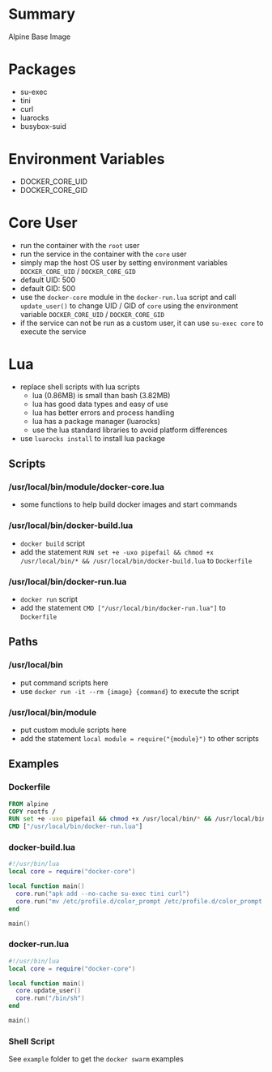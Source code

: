 # Summary

Alpine Base Image

# Packages

- su-exec
- tini
- curl
- luarocks
- busybox-suid

# Environment Variables

- DOCKER_CORE_UID
- DOCKER_CORE_GID

# Core User

- run the container with the `root` user
- run the service in the container with the `core` user
- simply map the host OS user by setting environment variables `DOCKER_CORE_UID` / `DOCKER_CORE_GID`
- default UID: 500
- default GID: 500
- use the `docker-core` module in the `docker-run.lua` script and call `update_user()` to change UID / GID of `core` using the environment variable `DOCKER_CORE_UID` / `DOCKER_CORE_GID`
- if the service can not be run as a custom user, it can use `su-exec core` to execute the service

# Lua

- replace shell scripts with lua scripts
  - lua (0.86MB) is small than bash (3.82MB)
  - lua has good data types and easy of use
  - lua has better errors and process handling
  - lua has a package manager (luarocks)
  - use the lua standard libraries to avoid platform differences
- use `luarocks install` to install lua package

## Scripts

### /usr/local/bin/module/docker-core.lua

- some functions to help build docker images and start commands

### /usr/local/bin/docker-build.lua

- `docker build` script
- add the statement `RUN set +e -uxo pipefail && chmod +x /usr/local/bin/* && /usr/local/bin/docker-build.lua` to `Dockerfile`

### /usr/local/bin/docker-run.lua

- `docker run` script
- add the statement `CMD ["/usr/local/bin/docker-run.lua"]` to `Dockerfile`

## Paths

### /usr/local/bin

- put command scripts here
- use `docker run -it --rm {image} {command}` to execute the script

### /usr/local/bin/module

- put custom module scripts here
- add the statement `local module = require("{module}")` to other scripts

## Examples

### Dockerfile

```dockerfile
FROM alpine
COPY rootfs /
RUN set +e -uxo pipefail && chmod +x /usr/local/bin/* && /usr/local/bin/docker-build.lua
CMD ["/usr/local/bin/docker-run.lua"]
```

### docker-build.lua

```lua
#!/usr/bin/lua
local core = require("docker-core")

local function main()
  core.run("apk add --no-cache su-exec tini curl")
  core.run("mv /etc/profile.d/color_prompt /etc/profile.d/color_prompt.sh")
end

main()
```

### docker-run.lua

```lua
#!/usr/bin/lua
local core = require("docker-core")

local function main()
  core.update_user()
  core.run("/bin/sh")
end

main()
```

### Shell Script

See `example` folder to get the `docker swarm` examples
